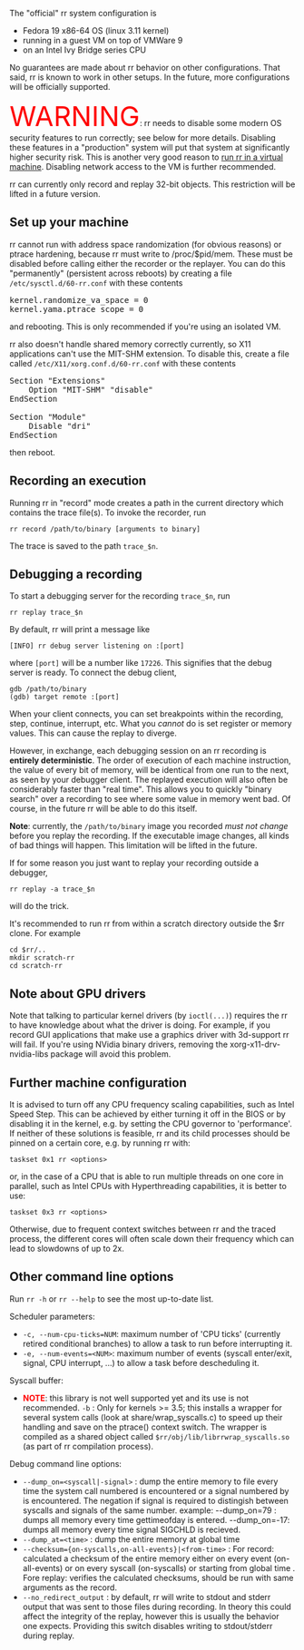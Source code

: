 The "official" rr system configuration is

* Fedora 19 x86-64 OS (linux 3.11 kernel)
* running in a guest VM on top of VMWare 9
* on an Intel Ivy Bridge series CPU

No guarantees are made about rr behavior on other configurations. That said, rr is known to work in other setups. In the future, more configurations will be officially supported.

<font color="red" size="70pt">WARNING</font>: rr needs to disable some modern OS security features to run correctly; see below for more details.  Disabling these features in a "production" system will put that system at significantly higher
security risk.  This is another very good reason to [run rr in a virtual machine](Installation).  Disabling network access to the VM is further recommended.

rr can currently only record and replay 32-bit objects.  This restriction will be lifted in a future version.

## Set up your machine

rr cannot run with address space randomization (for obvious reasons) or ptrace hardening, because rr must write to /proc/$pid/mem.  These must be disabled before calling either the recorder or the replayer.
You can do this "permanently" (persistent across reboots) by creating a file `/etc/sysctl.d/60-rr.conf` with these contents
<pre>
kernel.randomize_va_space = 0
kernel.yama.ptrace_scope = 0
</pre>

and rebooting.  This is only recommended if you're using an isolated VM.

rr also doesn't handle shared memory correctly currently, so X11 applications can't use the MIT-SHM extension.  To disable this, create a file called `/etc/X11/xorg.conf.d/60-rr.conf` with these contents
<pre>
Section "Extensions"
	Option "MIT-SHM" "disable"
EndSection

Section "Module"
	Disable "dri"
EndSection
</pre>

then reboot.

## Recording an execution

Running rr in "record" mode creates a path in the current directory which contains the trace file(s).  To invoke the recorder, run

    rr record /path/to/binary [arguments to binary]

The trace is saved to the path `trace_$n`.

## Debugging a recording

To start a debugging server for the recording `trace_$n`, run

    rr replay trace_$n

By default, rr will print a message like

    [INFO] rr debug server listening on :[port]

where `[port]` will be a number like `17226`.  This signifies that the debug server is ready.  To connect the debug client,

    gdb /path/to/binary
    (gdb) target remote :[port]

When your client connects, you can set breakpoints within the recording, step, continue, interrupt, etc.  What you *cannot* do is set register or memory values.  This can cause the replay to diverge.

However, in exchange, each debugging session on an rr recording is **entirely deterministic**.  The order of execution of each machine instruction, the value of every bit of memory, will be identical from one run to the next, as seen by your debugger client.  The replayed execution will also often be considerably faster than "real time".  This allows you to quickly "binary search" over a recording to see where some value in memory went bad.  Of course, in the future rr will be able to do this itself.

**Note**: currently, the `/path/to/binary` image you recorded *must not change* before you replay the recording.  If the executable image changes, all kinds of bad things will happen.  This limitation will be lifted in the future.

If for some reason you just want to replay your recording outside a debugger,

    rr replay -a trace_$n

will do the trick.

It's recommended to run rr from within a scratch directory outside the $rr clone.  For example

    cd $rr/..
    mkdir scratch-rr
    cd scratch-rr

## Note about GPU drivers

Note that talking to particular kernel drivers (by `ioctl(...)`) requires the rr to have knowledge about what the driver is doing. For example, if you record GUI applications that make use a graphics driver with 3d-support rr will fail. If you're using NVidia binary drivers, removing the xorg-x11-drv-nvidia-libs package will avoid this problem.

## Further machine configuration

It is advised to turn off any CPU frequency scaling capabilities, such as Intel Speed Step.  This can be achieved by either turning it off in the BIOS or by disabling it in the kernel, e.g. by setting the CPU governor to 'performance'. If neither of these solutions is feasible, rr and its child processes should be pinned on a certain core, e.g. by running rr with:

    taskset 0x1 rr <options>

or, in the case of a CPU that is able to run multiple threads on one core in parallel, such as Intel CPUs with Hyperthreading capabilities, it is better to use:

    taskset 0x3 rr <options>

Otherwise, due to frequent context switches between rr and the traced process, the different cores will often scale down their frequency which can lead to slowdowns of up to 2x.

## Other command line options

Run `rr -h` or `rr --help` to see the most up-to-date list.

Scheduler parameters:
* `-c, --num-cpu-ticks=NUM`: maximum number of 'CPU ticks' (currently retired conditional branches) to allow a task to run before interrupting it.
* `-e, --num-events=<NUM>`: maximum number of events (syscall enter/exit, signal, CPU interrupt, ...) to allow a task before descheduling it.

Syscall buffer:
* <font color="red">**NOTE**</font>: this library is not well supported yet and its use is not recommended.  `-b` : Only for kernels >= 3.5; this installs a wrapper for several system calls (look at share/wrap_syscalls.c) to speed up their handling and save on the ptrace() context switch. The
wrapper is compiled as a shared object called `$rr/obj/lib/librrwrap_syscalls.so` (as part of rr compilation process).

Debug command line options:
* `--dump_on=<syscall|-signal>` : dump the entire memory to file every time the system call numbered <syscall> is encountered or a signal numbered by <signal> is encountered. The negation if signal is
required to distingish between syscalls and signals of the same number.  example: --dump_on=79 : dumps all memory every time gettimeofday is entered. --dump_on=-17: dumps all memory every time signal SIGCHLD is recieved.
* `--dump_at=<time>` : dump the entire memory at global time <time>
* `--checksum={on-syscalls,on-all-events}|<from-time>` : For record: calculated a checksum of the entire memory either on every event (on-all-events) or on every syscall (on-syscalls) or starting from
global time <from-time>. Fore replay: verifies the calculated checksums, should be run with same arguments as the record.
* `--no_redirect_output` : by default, rr will write to stdout and stderr output that was sent to those files during recording.  In theory this could affect the integrity of the replay, however this is usually the behavior one expects.  Providing this switch disables writing to stdout/stderr during replay.